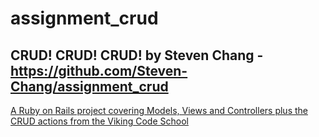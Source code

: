 # assignment_crud
CRUD! CRUD! CRUD!
by Steven Chang - https://github.com/Steven-Chang/assignment_crud
-----------------

[A Ruby on Rails project covering Models, Views and Controllers plus the CRUD actions from the Viking Code School](http://www.vikingcodeschool.com)
